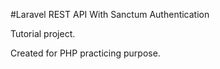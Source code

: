 #Laravel REST API With Sanctum Authentication

Tutorial project.

Created for PHP practicing purpose.
